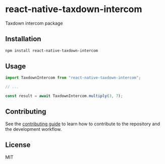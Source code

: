 # react-native-taxdown-intercom

Taxdown intercom package

## Installation

```sh
npm install react-native-taxdown-intercom
```

## Usage

```js
import TaxdownIntercom from "react-native-taxdown-intercom";

// ...

const result = await TaxdownIntercom.multiply(3, 7);
```

## Contributing

See the [contributing guide](CONTRIBUTING.md) to learn how to contribute to the repository and the development workflow.

## License

MIT
